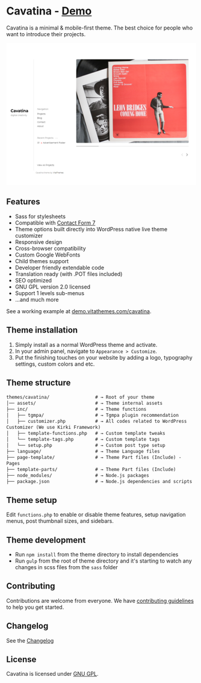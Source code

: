 # Cavatina - [Demo](https://demo.vitathemes.com/cavatina/)

Cavatina is a minimal & mobile-first theme. The best choice for people who want to introduce their projects.

![Home Page](screenshot.png)

## Features

- Sass for stylesheets
- Compatible with [Contact Form 7](https://wordpress.org/plugins/contact-form-7/)
- Theme options built directly into WordPress native live theme customizer
- Responsive design
- Cross-browser compatibility
- Custom Google WebFonts
- Child themes support
- Developer friendly extendable code
- Translation ready (with .POT files included)
- SEO optimized
- GNU GPL version 2.0 licensed
- Support 1 levels sub-menus
- …and much more

See a working example at [demo.vitathemes.com/cavatina](https://demo.vitathemes.com/cavatina/).

## Theme installation

1. Simply install as a normal WordPress theme and activate.
2. In your admin panel, navigate to `Appearance > Customize`.
3. Put the finishing touches on your website by adding a logo, typography settings, custom colors and etc.

## Theme structure

```shell
themes/cavatina/                 # → Root of your theme
│── assets/                      # → Theme internal assets
├── inc/                         # → Theme functions
│   ├── tgmpa/                   # → Tgmpa plugin recommendation
│   ├── customizer.php           # → All codes related to WordPress Customizer (We use Kirki Framework)
│   ├── template-functions.php   # → Custom template tweaks
│   └── template-tags.php        # → Custom template tags
│   └── setup.php                # → Custom post type setup
├── language/                    # → Theme Language files
├── page-template/               # → Theme Part files (Include) - Pages
├── template-parts/              # → Theme Part files (Include)
├── node_modules/                # → Node.js packages
├── package.json                 # → Node.js dependencies and scripts
```

## Theme setup

Edit `functions.php` to enable or disable theme features, setup navigation menus, post thumbnail sizes, and sidebars.

## Theme development

- Run `npm install` from the theme directory to install dependencies
- Run `gulp` from the root of theme directory and it's starting to watch any changes in scss files from the `sass` folder

## Contributing

Contributions are welcome from everyone. We have [contributing guidelines](CONTRIBUTING.md) to help you get started.

## Changelog

See the [Changelog](CHANGELOG.md)

## License

Cavatina is licensed under [GNU GPL](LICENSE).
